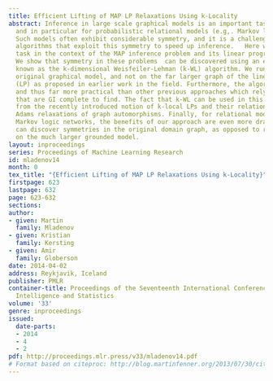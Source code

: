 ```yaml
---
title: Efficient Lifting of MAP LP Relaxations Using k-Locality
abstract: Inference in large scale graphical models is an important task in many domains,
  and in particular for probabilistic relational models (e.g,. Markov logic networks).
  Such models often exhibit considerable symmetry, and it is a challenge to devise
  algorithms that exploit this symmetry to speed up inference.   Here we address this
  task in the context of the MAP inference problem and its linear programming relaxations.
  We show that symmetry in these problems  can be discovered using an elegant algorithm
  known as the k-dimensional Weisfeiler-Lehman (k-WL) algorithm. We run k-WL on the
  original graphical model, and not on the far larger graph of the linear program
  (LP) as proposed in earlier work in the field. Furthermore, the algorithm is polynomial
  and thus far more practical than other previous approaches which rely on orbit partitions
  that are GI complete to find. The fact that k-WL can be used in this manner follows
  from the recently introduced notion of k-local LPs and their relation to Sherali
  Adams relaxations of graph automorphisms. Finally, for relational models such as
  Markov logic networks, the benefits of our approach are even more dramatic, as we
  can discover symmetries in the original domain graph, as opposed to running lifting
  on the much larger grounded model.
layout: inproceedings
series: Proceedings of Machine Learning Research
id: mladenov14
month: 0
tex_title: "{Efficient Lifting of MAP LP Relaxations Using k-Locality}"
firstpage: 623
lastpage: 632
page: 623-632
sections: 
author:
- given: Martin
  family: Mladenov
- given: Kristian
  family: Kersting
- given: Amir
  family: Globerson
date: 2014-04-02
address: Reykjavik, Iceland
publisher: PMLR
container-title: Proceedings of the Seventeenth International Conference on Artificial
  Intelligence and Statistics
volume: '33'
genre: inproceedings
issued:
  date-parts:
  - 2014
  - 4
  - 2
pdf: http://proceedings.mlr.press/v33/mladenov14.pdf
# Format based on citeproc: http://blog.martinfenner.org/2013/07/30/citeproc-yaml-for-bibliographies/
---
```

